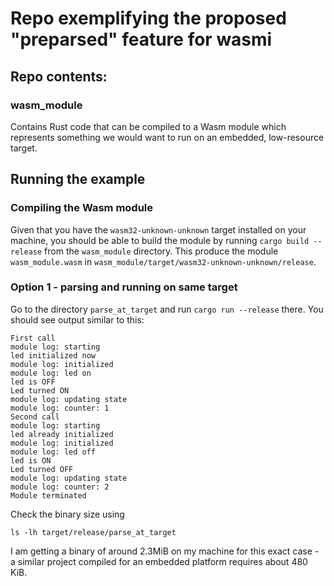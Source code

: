 # Repo exemplifying the proposed "preparsed" feature for wasmi

## Repo contents:

### wasm_module

Contains Rust code that can be compiled to a Wasm module which represents something we would want to run on an embedded, low-resource target.


## Running the example

### Compiling the Wasm module

Given that you have the `wasm32-unknown-unknown` target installed on your machine, you should be able to build the module by running `cargo build --release` from the `wasm_module` directory. This produce the module `wasm_module.wasm` in `wasm_module/target/wasm32-unknown-unknown/release`.

### Option 1 - parsing and running on same target

Go to the directory `parse_at_target` and run `cargo run --release` there. You should see output similar to this:

```
First call
module log: starting
led initialized now
module log: initialized
module log: led on
led is OFF
Led turned ON
module log: updating state
module log: counter: 1
Second call
module log: starting
led already initialized
module log: initialized
module log: led off
led is ON
Led turned OFF
module log: updating state
module log: counter: 2
Module terminated
```

Check the binary size using

```
ls -lh target/release/parse_at_target
```

I am getting a binary of around 2.3MiB on my machine for this exact case - a similar project compiled for an embedded platform requires about 480 KiB.